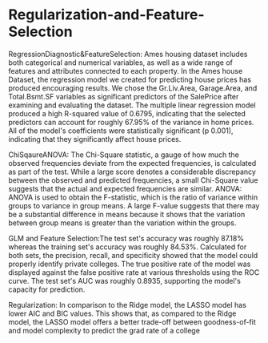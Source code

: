 # Regularization-and-Feature-Selection

RegressionDiagnostic&FeatureSelection: Ames housing dataset includes both categorical and numerical variables, as well as a wide range of features and attributes connected to each property. In the Ames house Dataset, the regression model we created for predicting house prices has produced encouraging results. We chose the Gr.Liv.Area, Garage.Area, and Total.Bsmt.SF variables as significant predictors of the SalePrice after examining and evaluating the dataset. The multiple linear regression model produced a high R-squared value of 0.6795, indicating that the selected predictors can account for roughly 67.95% of the variance in home prices. All of the model's coefficients were statistically significant (p 0.001), indicating that they significantly affect house prices.

ChiSqaureANOVA: The Chi-Square statistic, a gauge of how much the observed frequencies deviate from the expected frequencies, is calculated as part of the test. While a large score denotes a considerable discrepancy between the observed and predicted frequencies, a small Chi-Square value suggests that the actual and expected frequencies are similar.
ANOVA: ANOVA is used to obtain the F-statistic, which is the ratio of variance within groups to variance in group means. A large F-value suggests that there may be a substantial difference in means because it shows that the variation between group means is greater than the variation within the groups.

GLM and Feature Selection:The test set's accuracy was roughly 87.18% whereas the training set's accuracy was roughly 84.53%. Calculated for both sets, the precision, recall, and specificity showed that the model could properly identify private colleges. The true positive rate of the model was displayed against the false positive rate at various thresholds using the ROC curve. The test set's AUC was roughly 0.8935, supporting the model's capacity for prediction. 

Regularization: In comparison to the Ridge model, the LASSO model has lower AIC and BIC values. This shows that, as compared to the Ridge model, the LASSO model offers a better trade-off between goodness-of-fit and model complexity to predict the grad rate of a college 

